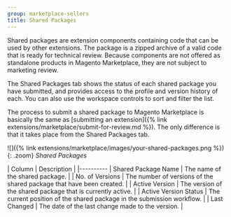 ```yaml
---
group: marketplace-sellers
title: Shared Packages
---
```


Shared packages are extension components containing code that can be used by other extensions. The package is a zipped archive of a valid code that is ready for technical review. Because components are not offered as standalone products in Magento Marketplace, they are not subject to marketing review.

The Shared Packages tab shows the status of each shared package you have submitted, and provides access to the profile and version history of each. You can also use the workspace controls to sort and filter the list.

The process to submit a shared package to Magento Marketplace is basically the same as [submitting an extension]({% link extensions/marketplace/submit-for-review.md %}). The only difference is that it takes place from the Shared Packages tab.

![]({% link extensions/marketplace/images/your-shared-packages.png %}){: .zoom}
_Shared Packages_

| Column | Description |
|----------
| Shared Package Name | The name of the shared package. |
| No. of Versions | The number of versions of the shared package that have been created. |
| Active Version | The version of the shared package that is currently active. |
| Active Version Status | The current position of the shared package in the submission workflow. |
| Last Changed | The date of the last change made to the version. |
